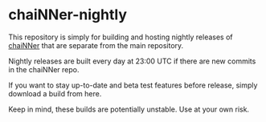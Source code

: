 # chaiNNer-nightly

This repository is simply for building and hosting nightly releases of [chaiNNer](https://github.com/chaiNNer-org/chaiNNer) that are separate from the main repository.

Nightly releases are built every day at 23:00 UTC if there are new commits in the chaiNNer repo.

If you want to stay up-to-date and beta test features before release, simply download a build from here.

Keep in mind, these builds are potentially unstable. Use at your own risk.
